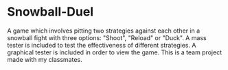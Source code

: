 # Snowball-Duel
A game which involves pitting two strategies against each other in a snowball fight with three options: "Shoot", "Reload" or "Duck". A mass tester is included to test the effectiveness of different strategies. A graphical tester is included in order to view the game. This is a team project made with my classmates.
